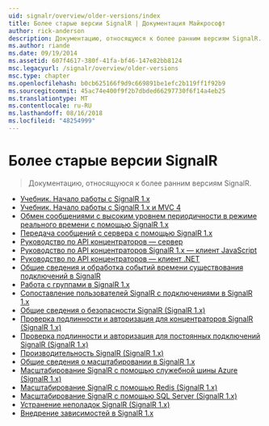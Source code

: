```yaml
---
uid: signalr/overview/older-versions/index
title: Более старые версии SignalR | Документация Майкрософт
author: rick-anderson
description: Документацию, относящуюся к более ранним версиям SignalR.
ms.author: riande
ms.date: 09/19/2014
ms.assetid: 607f4617-380f-41fa-bf46-147e82bb8124
msc.legacyurl: /signalr/overview/older-versions
msc.type: chapter
ms.openlocfilehash: b0cb625166f9d9c669891be1efc2b119ff1f92b9
ms.sourcegitcommit: 45ac74e400f9f2b7dbded66297730f6f14a4eb25
ms.translationtype: MT
ms.contentlocale: ru-RU
ms.lasthandoff: 08/16/2018
ms.locfileid: "48254999"
---
```

<a name="signalr-older-versions"></a>Более старые версии SignalR
====================
> Документацию, относящуюся к более ранним версиям SignalR.


- [Учебник. Начало работы с SignalR 1.x](tutorial-getting-started-with-signalr.md)
- [Учебник. Начало работы с SignalR 1.x и MVC 4](tutorial-getting-started-with-signalr-and-mvc-4.md)
- [Обмен сообщениями с высоким уровнем периодичности в режиме реального времени с помощью SignalR 1.x](tutorial-high-frequency-realtime-with-signalr.md)
- [Передача сообщений с сервера с помощью SignalR 1.x](tutorial-server-broadcast-with-aspnet-signalr.md)
- [Руководство по API концентраторов — сервер](signalr-1x-hubs-api-guide-server.md)
- [Руководство по API концентраторов SignalR 1.x — клиент JavaScript](signalr-1x-hubs-api-guide-javascript-client.md)
- [Руководство по API концентраторов — клиент .NET](signalr-1x-hubs-api-guide-net-client.md)
- [Общие сведения и обработка событий времени существования подключений в SignalR](handling-connection-lifetime-events.md)
- [Работа с группами в SignalR 1.x](working-with-groups.md)
- [Сопоставление пользователей SignalR с подключениями в SignalR 1.x](mapping-users-to-connections.md)
- [Общие сведения о безопасности SignalR (SignalR 1.x)](introduction-to-security.md)
- [Проверка подлинности и авторизация для концентраторов SignalR (SignalR 1.x)](hub-authorization.md)
- [Проверка подлинности и авторизация для постоянных подключений SignalR (SignalR 1.x)](persistent-connection-authorization.md)
- [Производительность SignalR (SignalR 1.x)](signalr-performance.md)
- [Общие сведения о масштабировании в SignalR 1.x](scaleout-in-signalr.md)
- [Масштабирование SignalR с помощью служебной шины Azure (SignalR 1.x)](scaleout-with-windows-azure-service-bus.md)
- [Масштабирование SignalR с помощью Redis (SignalR 1.x)](scaleout-with-redis.md)
- [Масштабирование SignalR с помощью SQL Server (SignalR 1.x)](scaleout-with-sql-server.md)
- [Устранение неполадок SignalR (SignalR 1.x)](troubleshooting.md)
- [Внедрение зависимостей в SignalR 1.x](dependency-injection.md)
